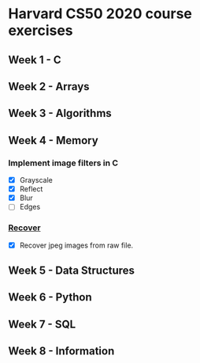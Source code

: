 # Harvard CS50 2020 course exercises

## Week 1 - C

## Week 2 - Arrays  

## Week 3 - Algorithms  

## Week 4 - Memory  
### Implement image filters in C  
- [x] Grayscale
- [x] Reflect
- [x] Blur
- [ ] Edges
### [Recover](https://cs50.harvard.edu/x/2020/psets/4/recover/)
- [x] Recover jpeg images from raw file. 

## Week 5 - Data Structures  

## Week 6 - Python

## Week 7 - SQL

## Week 8 - Information  


